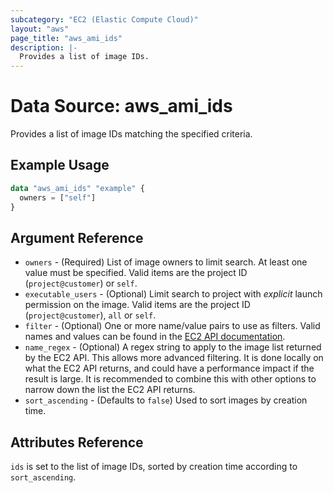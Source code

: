 ```yaml
---
subcategory: "EC2 (Elastic Compute Cloud)"
layout: "aws"
page_title: "aws_ami_ids"
description: |-
  Provides a list of image IDs.
---
```


# Data Source: aws_ami_ids

Provides a list of image IDs matching the specified criteria.

## Example Usage

```terraform
data "aws_ami_ids" "example" {
  owners = ["self"]
}
```

## Argument Reference

* `owners` - (Required) List of image owners to limit search. At least one value must be specified.
  Valid items are the project ID (`project@customer`) or `self`.
* `executable_users` - (Optional) Limit search to project with *explicit* launch permission on the image.
  Valid items are the project ID (`project@customer`), `all` or `self`.
* `filter` - (Optional) One or more name/value pairs to use as filters.
  Valid names and values can be found in the [EC2 API documentation][describe-images].
* `name_regex` - (Optional) A regex string to apply to the image list returned by the EC2 API.
  This allows more advanced filtering. It is done locally on what the EC2 API returns,
  and could have a performance impact if the result is large.
  It is recommended to combine this with other options to narrow down the list the EC2 API returns.
* `sort_ascending`  - (Defaults to `false`) Used to sort images by creation time.

## Attributes Reference

`ids` is set to the list of image IDs, sorted by creation time according to `sort_ascending`.

[describe-images]: https://docs.cloud.croc.ru/en/api/ec2/images/DescribeImages.html
